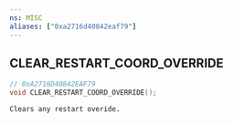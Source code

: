 ```yaml
---
ns: MISC
aliases: ["0xa2716d40842eaf79"]
---
```

## CLEAR_RESTART_COORD_OVERRIDE

```c
// 0xA2716D40842EAF79
void CLEAR_RESTART_COORD_OVERRIDE();
```

```
Clears any restart overide.
```
